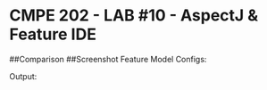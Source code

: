 # CMPE 202 - LAB #10 - AspectJ & Feature IDE

##Comparison
##Screenshot
Feature Model Configs:  


Output:  
